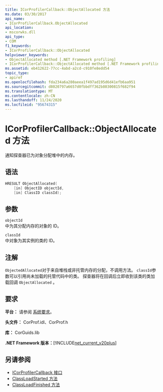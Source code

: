 ```yaml
---
title: ICorProfilerCallback::ObjectAllocated 方法
ms.date: 03/30/2017
api_name:
- ICorProfilerCallback.ObjectAllocated
api_location:
- mscorwks.dll
api_type:
- COM
f1_keywords:
- ICorProfilerCallback::ObjectAllocated
helpviewer_keywords:
- ObjectAllocated method [.NET Framework profiling]
- ICorProfilerCallback::ObjectAllocated method [.NET Framework profiling]
ms.assetid: eb412622-77cc-4abd-a2cd-c910fe8edd54
topic_type:
- apiref
ms.openlocfilehash: fda234a6a280aeea1f497ad195d6d41efb6aa951
ms.sourcegitcommit: d8020797a6657d0fbbdff362b80300815f682f94
ms.translationtype: MT
ms.contentlocale: zh-CN
ms.lasthandoff: 11/24/2020
ms.locfileid: "95674315"
---
```

# <a name="icorprofilercallbackobjectallocated-method"></a>ICorProfilerCallback::ObjectAllocated 方法

通知探查器已为对象分配堆中的内存。  
  
## <a name="syntax"></a>语法  
  
```cpp  
HRESULT ObjectAllocated(  
    [in] ObjectID objectId,  
    [in] ClassID classId);  
```  
  
## <a name="parameters"></a>参数  

 `objectId`  
 中为其分配内存的对象的 ID。  
  
 `classId`  
 中对象为其实例的类的 ID。  
  
## <a name="remarks"></a>注解  

 `ObjectedAllocated`对于来自堆栈或非托管内存的分配，不调用方法。 `classId`参数可以引用尚未加载的托管代码中的类。 探查器将在回调后立即收到该类的类加载回调 `ObjectAllocated` 。  
  
## <a name="requirements"></a>要求  

 **平台：** 请参阅 [系统要求](../../get-started/system-requirements.md)。  
  
 **头文件：** CorProf.idl、CorProf.h  
  
 **库：** CorGuids.lib  
  
 **.NET Framework 版本：**[!INCLUDE[net_current_v20plus](../../../../includes/net-current-v20plus-md.md)]  
  
## <a name="see-also"></a>另请参阅

- [ICorProfilerCallback 接口](icorprofilercallback-interface.md)
- [ClassLoadStarted 方法](icorprofilercallback-classloadstarted-method.md)
- [ClassLoadFinished 方法](icorprofilercallback-classloadfinished-method.md)
